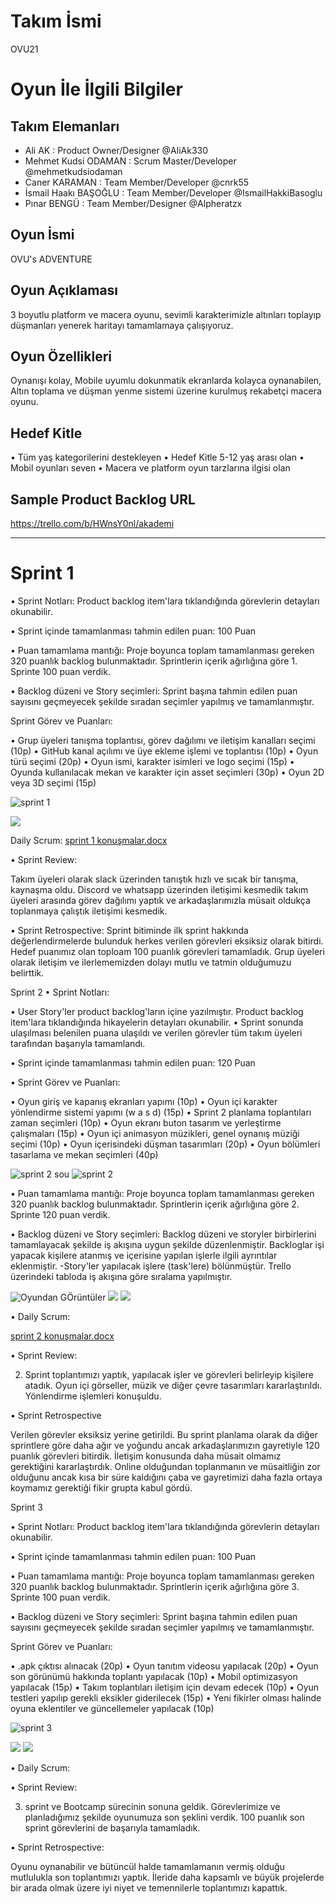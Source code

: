 # **Takım İsmi**

OVU21

# Oyun İle İlgili Bilgiler

## Takım Elemanları

- Ali AK : Product Owner/Designer @AliAk330
- Mehmet Kudsi ODAMAN : Scrum Master/Developer @mehmetkudsiodaman
- Caner KARAMAN : Team Member/Developer @cnrk55
- İsmail Haakı BAŞOĞLU : Team Member/Developer @IsmailHakkiBasoglu
- Pınar BENGÜ : Team Member/Designer @Alpheratzx

## Oyun İsmi

OVU's ADVENTURE

## Oyun Açıklaması

3 boyutlu platform ve macera oyunu, sevimli karakterimizle altınları toplayıp düşmanları yenerek haritayı tamamlamaya çalışıyoruz.

## Oyun Özellikleri

Oynanışı kolay,
Mobile uyumlu dokunmatik ekranlarda kolayca oynanabilen, 
Altın toplama ve düşman yenme sistemi üzerine kurulmuş rekabetçi macera oyunu.

## Hedef Kitle

•	Tüm yaş kategorilerini destekleyen
•	Hedef Kitle 5-12 yaş arası olan 
•	Mobil oyunları seven 
•	Macera ve platform oyun tarzlarına ilgisi olan


## Sample Product Backlog URL

https://trello.com/b/HWnsY0nl/akademi

---

# Sprint 1

•	Sprint Notları: Product backlog item'lara tıklandığında görevlerin detayları okunabilir.

•	Sprint içinde tamamlanması tahmin edilen puan: 100 Puan

•	Puan tamamlama mantığı: Proje boyunca toplam tamamlanması gereken 320 puanlık backlog bulunmaktadır. Sprintlerin içerik ağırlığına göre 1. Sprinte 100 puan verdik.

•	Backlog düzeni ve Story seçimleri: Sprint başına tahmin edilen puan sayısını geçmeyecek şekilde sıradan seçimler yapılmış ve tamamlanmıştır.

Sprint Görev ve Puanları:

•	Grup üyeleri tanışma toplantısı, görev dağılımı ve iletişim kanalları seçimi (10p)
•	GitHub kanal açılımı ve üye ekleme işlemi ve toplantısı (10p)
•	Oyun türü seçimi  (20p)
•	Oyun ismi, karakter isimleri ve logo seçimi (15p)
•	Oyunda kullanılacak mekan ve karakter için asset seçimleri (30p)
•	Oyun 2D veya 3D seçimi (15p)

![sprint 1](https://user-images.githubusercontent.com/104374444/172643562-eaa3c079-7121-4108-9a4a-df4c9be54cff.png)

![](https://user-images.githubusercontent.com/104374444/172644479-e4140521-0f24-4626-aef6-f0a019680fc4.jpeg)



Daily Scrum: [sprint 1 konuşmalar.docx](https://github.com/Oyun-ve-Uygulama-Akademisi-Bootcamp-21/Bootcamp21/files/8862524/sprint.1.konusmalar.docx)


•	Sprint Review:

Takım üyeleri olarak slack üzerinden tanıştık hızlı ve sıcak bir tanışma, kaynaşma oldu.  Discord ve whatsapp üzerinden iletişimi kesmedik takım üyeleri arasında görev dağılımı yaptık ve arkadaşlarımızla müsait oldukça toplanmaya çalıştık iletişimi kesmedik.


•	Sprint Retrospective: 
Sprint bitiminde ilk sprint hakkında değerlendirmelerde bulunduk herkes verilen görevleri eksiksiz olarak bitirdi. Hedef puanımız olan toploam 100 puanlık görevleri tamamladık. Grup üyeleri olarak iletişim ve ilerlememizden dolayı mutlu ve tatmin olduğumuzu belirttik. 


Sprint 2
•	Sprint Notları:

•	User Story'ler product backlog'ların içine yazılmıştır. Product backlog item'lara tıklandığında hikayelerin detayları okunabilir.
•	Sprint sonunda ulaşılması belenilen puana ulaşıldı ve verilen görevler tüm takım üyeleri tarafından başarıyla tamamlandı.

•	Sprint içinde tamamlanması tahmin edilen puan: 120 Puan

•	Sprint Görev ve Puanları:

•	Oyun giriş ve kapanış ekranları yapımı (10p)
•	Oyun içi karakter yönlendirme sistemi yapımı (w a s d)  (15p)
•	Sprint 2 planlama toplantıları zaman seçimleri (10p)
•	Oyun ekranı buton tasarım ve yerleştirme çalışmaları (15p)
•	Oyun içi animasyon müzikleri, genel oynanış müziği seçimi (10p)
•	Oyun içerisindeki düşman tasarımları (20p)
•	Oyun bölümleri tasarlama ve mekan seçimleri (40p)

![sprint 2 sou](https://user-images.githubusercontent.com/104374444/172643611-e1df4e6b-0942-4a73-a0e9-428777c306e2.png)
![sprint 2](https://user-images.githubusercontent.com/104374444/172643616-7c1e627c-8588-44e1-a9ad-c10c7e99bf0d.png)


•	Puan tamamlama mantığı: Proje boyunca toplam tamamlanması gereken 320 puanlık backlog bulunmaktadır. Sprintlerin içerik ağırlığına göre 2. Sprinte 120 puan verdik.

•	Backlog düzeni ve Story seçimleri: Backlog düzeni ve storyler birbirlerini tamamlayacak şekilde iş akışına uygun şekilde düzenlenmiştir. Backloglar işi yapacak kişilere atanmış ve içerisine yapılan işlerle ilgili ayrıntılar eklenmiştir.
-Story'ler yapılacak işlere (task'lere) bölünmüştür. Trello üzerindeki tabloda iş akışına göre sıralama yapılmıştır.

![Oyundan GÖrüntüler](https://user-images.githubusercontent.com/104374444/172643786-9fa29427-3fa9-494b-b411-1eecd84bf6a2.jpeg)
![](https://user-images.githubusercontent.com/104374444/172643798-2890ba9c-a194-4c87-bc05-a467b54c5171.jpeg)
![](https://user-images.githubusercontent.com/104374444/172643800-9be20814-7a6c-4edc-ae1b-2e5b06dc49ec.jpeg)



•	Daily Scrum: 

[sprint 2 konuşmalar.docx](https://github.com/Oyun-ve-Uygulama-Akademisi-Bootcamp-21/Bootcamp21/files/8862532/sprint.2.konusmalar.docx)

•	Sprint Review:

2. Sprint toplantımızı yaptık, yapılacak işler ve görevleri belirleyip kişilere atadık. Oyun içi görseller, müzik ve diğer çevre tasarımları kararlaştırıldı. Yönlendirme işlemleri konuşuldu.

•	Sprint Retrospective

Verilen görevler eksiksiz yerine getirildi. Bu sprint planlama olarak da diğer sprintlere göre daha ağır ve yoğundu ancak arkadaşlarımızın gayretiyle 120 puanlık görevleri bitirdik. İletişim konusunda daha müsait olmamız gerektiğini kararlaştırdık. Online olduğundan toplanmanın ve müsaitliğin zor olduğunu ancak kısa bir süre kaldığını çaba ve gayretimizi daha fazla ortaya koymamız gerektiği fikir grupta kabul gördü.

Sprint 3

•	Sprint Notları: Product backlog item'lara tıklandığında görevlerin detayları okunabilir.

•	Sprint içinde tamamlanması tahmin edilen puan: 100 Puan

•	Puan tamamlama mantığı: Proje boyunca toplam tamamlanması gereken 320 puanlık backlog bulunmaktadır. Sprintlerin içerik ağırlığına göre 3. Sprinte 100 puan verdik.

•	Backlog düzeni ve Story seçimleri: Sprint başına tahmin edilen puan sayısını geçmeyecek şekilde sıradan seçimler yapılmış ve tamamlanmıştır.

Sprint Görev ve Puanları:

•	.apk çıktısı alınacak (20p)
•	Oyun tanıtım videosu yapılacak (20p)
•	Oyun son görünümü hakkında toplantı yapılacak (10p)
•	Mobil optimizasyon yapılacak (15p)
•	Takım toplantıları iletişim için devam edecek (10p)
•	Oyun testleri yapılıp gerekli eksikler giderilecek (15p)
•	Yeni fikirler olması halinde oyuna eklentiler ve güncellemeler yapılacak (10p)

![sprint 3](https://user-images.githubusercontent.com/104374444/172644122-93aacffe-6c8c-487e-a839-f6bf5b6f531b.png)

![](https://user-images.githubusercontent.com/104374444/172644356-e5ce6910-cf32-4a03-b8ad-f263f062d64d.jpeg)
![](https://user-images.githubusercontent.com/104374444/172644365-d2291cd6-fe30-4354-9d5c-604d10ea96b2.jpeg)



•	Daily Scrum: 

•	Sprint Review:

3. sprint ve Bootcamp sürecinin sonuna geldik. Görevlerimize ve planladığımız şekilde oyunumuza son şeklini verdik. 100 puanlık son sprint görevlerini de başarıyla tamamladık. 

•	Sprint Retrospective:

Oyunu oynanabilir ve bütüncül halde tamamlamanın vermiş olduğu mutlulukla son toplantımızı yaptık. İleride daha kapsamlı ve büyük projelerde bir arada olmak üzere iyi niyet ve temennilerle toplantımızı kapattık.
